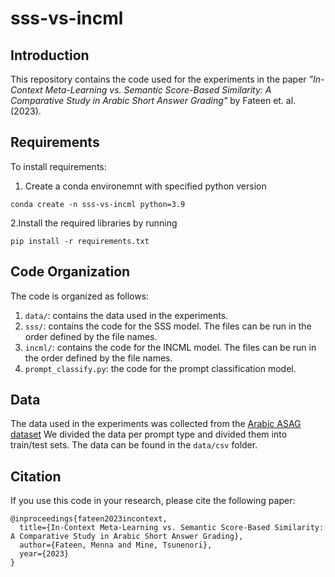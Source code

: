 # sss-vs-incml

## Introduction

This repository contains the code used for the experiments in the paper *"In-Context Meta-Learning vs. Semantic Score-Based Similarity: A Comparative Study in Arabic Short Answer Grading"* by Fateen et. al. (2023).

## Requirements

To install requirements:

1. Create a conda environemnt with specified python version
```
conda create -n sss-vs-incml python=3.9
```
2.Install the required libraries by running
```
pip install -r requirements.txt
```

## Code Organization

The code is organized as follows:
1. `data/`: contains the data used in the experiments.
2. `sss/`: contains the code for the SSS model. The files can be run in the order defined by the file names.
3. `incml/`: contains the code for the INCML model. The files can be run in the order defined by the file names.
4. `prompt_classify.py`: the code for the prompt classification model.

## Data
The data used in the experiments was collected from the [Arabic ASAG dataset](https://aclanthology.org/2020.lrec-1.321.pdf)
We divided the data per prompt type and divided them into train/test sets. The data can be found in the `data/csv` folder.

## Citation
If you use this code in your research, please cite the following paper:
```
@inproceedings{fateen2023incontext,
  title={In-Context Meta-Learning vs. Semantic Score-Based Similarity: A Comparative Study in Arabic Short Answer Grading},
  author={Fateen, Menna and Mine, Tsunenori},
  year={2023}
}
```
